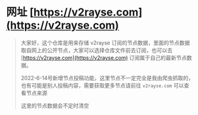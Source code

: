 # 网址 [https://v2rayse.com](https://v2rayse.com)

> 大家好，这个仓库是用来存储 v2rayse 订阅的节点数据，里面的节点数据取自网上的公开节点，大家可以选择仓库文件前去订阅，也可以去 [https://v2rayse.com](https://v2rayse.com) 订阅属于自己的最新节点数据。
> 
> 2022-6-14号新增节点投稿功能，这里节点不一定完全是我由爬虫抓取的，也有可能是别人投稿内容，需要获取更多节点请前往 `v2rayse.com` 可以查看节点来源
> 
> 这里的节点数据会不定时清空 
